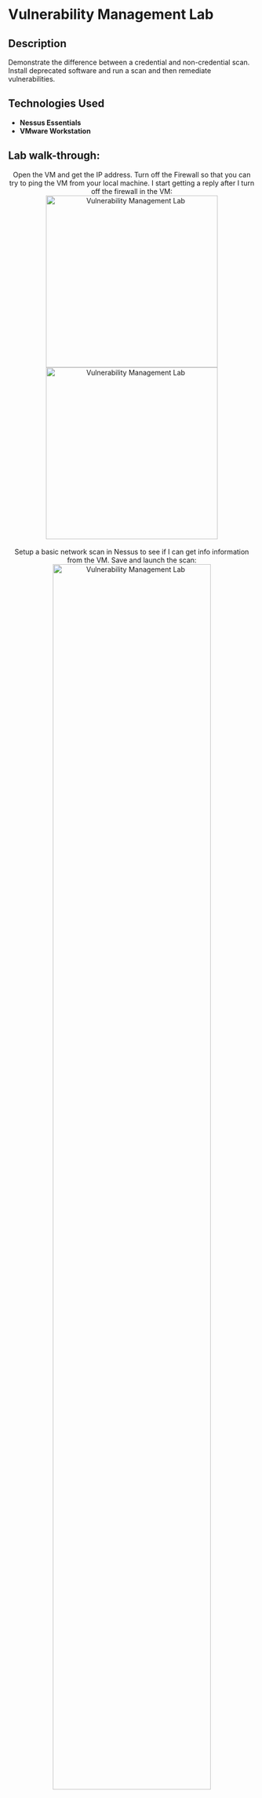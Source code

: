 <h1>Vulnerability Management Lab</h1>


<h2>Description</h2>
Demonstrate the difference between a credential and non-credential scan. Install deprecated software and run a scan and then remediate vulnerabilities.
<br />


<h2>Technologies Used</h2>

- <b>Nessus Essentials</b> 
- <b>VMware Workstation</b>



<h2>Lab walk-through:</h2>

<p align="center">
Open the VM and get the IP address. Turn off the Firewall so that you can try to ping the VM from your local machine. I start getting a reply after I turn off the firewall in the VM: 
<br/>
  <img src="https://imgur.com/Cn2KPqq.png" width="350" alt="Vulnerability Management Lab" hspace="20" />
  <img src="https://imgur.com/NXQTgS8.png" width="350" alt="Vulnerability Management Lab"/> 
<br />
<br />
 Setup a basic network scan in Nessus to see if I can get info information from the VM. Save and launch the scan: <br/>
<img src="https://imgur.com/1V1F3Jf.png" height="80%" width="80%" alt="Vulnerability Management Lab"/>
<br />
 <img src="https://imgur.com/Q18kB2K.png" height="80%" width="80%" alt="Vulnerability Management Lab"/>
<br />
<br />
Review the non-credential scan results:  <br/>
<img src="https://imgur.com/vLjNTSj.png" height="80%" width="80%" alt="Vulnerability Management Lab"/>
<br />
<img src="https://imgur.com/GjK0nVY.png" height="80%" width="80%" alt="Vulnerability Management Lab"/>
<br />
<br />
 5:  <br/>
<img src="https://imgur.com/4K4flWQ.png" height="80%" width="80%" alt="Vulnerability Management Lab"/>
<br />
<img src="https://imgur.com/a44BgOC.png" height="80%" width="80%" alt="Vulnerability Management Lab"/>
<br />
<br />
6:  <br/>
<img src="https://imgur.com/p4Wkonb.png" height="80%" width="80%" alt="Vulnerability Management Lab"/>

<br />
<br />
7:  <br/>
<img src="https://imgur.com/TGSumO0.png" height="80%" width="80%" alt="Vulnerability Management Lab"/>
<br />
<img src="https://imgur.com/BSpnFPc.png" height="80%" width="80%" alt="Vulnerability Management Lab"/>
<br />
<br />
8:  <br/>
<img src="https://imgur.com/L6kGbKO.png" height="80%" width="80%" alt="Vulnerability Management Lab"/>
<br />
<br />
9:  <br/>
<img src="https://imgur.com/Mf0coP4.png" height="80%" width="80%" alt="Vulnerability Management Lab"/>

<br />
<br />
10:  <br/>
<img src="https://imgur.com/F4zV0ky.png" height="80%" width="80%" alt="Vulnerability Management Lab"/>

<br />
<br />
11:  <br/>
<img src="https://imgur.com/mPI4XjU.png" height="80%" width="80%" alt="Vulnerability Management Lab"/>

<br />
<br />
</p>

<!--
 ```diff
- text in red
+ text in green
! text in orange
# text in gray
@@ text in purple (and bold)@@
```
--!>
